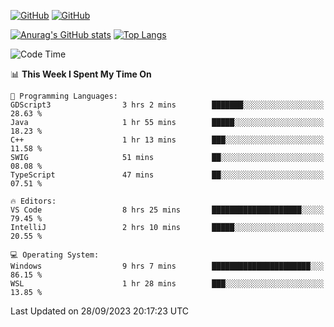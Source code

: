 [![GitHub](https://img.shields.io/github/followers/sharpxk?style=social)](https://github.com/sharpxk) [![GitHub](https://img.shields.io/github/stars/sharpxk?style=social)](https://github.com/sharpxk)

[![Anurag's GitHub stats](https://github-readme-stats-git-masterrstaa-rickstaa.vercel.app/api?username=sharpxk&hide=contribs,prs,issues&show_icons=true&theme=tokyonight)](https://github.com/anuraghazra/github-readme-stats)
[![Top Langs](https://github-readme-stats-git-masterrstaa-rickstaa.vercel.app/api/top-langs/?username=sharpxk&layout=compact&theme=tokyonight)](https://github.com/anuraghazra/github-readme-stats)

<!--START_SECTION:waka-->
![Code Time](http://img.shields.io/badge/Code%20Time-301%20hrs%2054%20mins-blue)

📊 **This Week I Spent My Time On** 

```text
💬 Programming Languages: 
GDScript3                3 hrs 2 mins        ███████░░░░░░░░░░░░░░░░░░   28.63 % 
Java                     1 hr 55 mins        █████░░░░░░░░░░░░░░░░░░░░   18.23 % 
C++                      1 hr 13 mins        ███░░░░░░░░░░░░░░░░░░░░░░   11.58 % 
SWIG                     51 mins             ██░░░░░░░░░░░░░░░░░░░░░░░   08.08 % 
TypeScript               47 mins             ██░░░░░░░░░░░░░░░░░░░░░░░   07.51 % 

🔥 Editors: 
VS Code                  8 hrs 25 mins       ████████████████████░░░░░   79.45 % 
IntelliJ                 2 hrs 10 mins       █████░░░░░░░░░░░░░░░░░░░░   20.55 % 

💻 Operating System: 
Windows                  9 hrs 7 mins        ██████████████████████░░░   86.15 % 
WSL                      1 hr 28 mins        ███░░░░░░░░░░░░░░░░░░░░░░   13.85 % 
```


 Last Updated on 28/09/2023 20:17:23 UTC
<!--END_SECTION:waka-->
